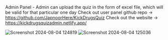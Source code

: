 Admin Panel - Admin can upload the quiz in the form of excel file, which will be valid for that particular one day
Check out user panel github repo -> https://github.com/JapnoorHere/KickDrugsQuiz
Check out the website -> https://kickdrugsquizadmin.netlify.app/

![Screenshot 2024-08-04 124819](https://github.com/user-attachments/assets/8ce3596e-a6b2-412f-a08f-16b335dedb3c)
![Screenshot 2024-08-04 125036](https://github.com/user-attachments/assets/fe5c6c3d-7bb3-401b-b7a5-8f8de1769bc7)
